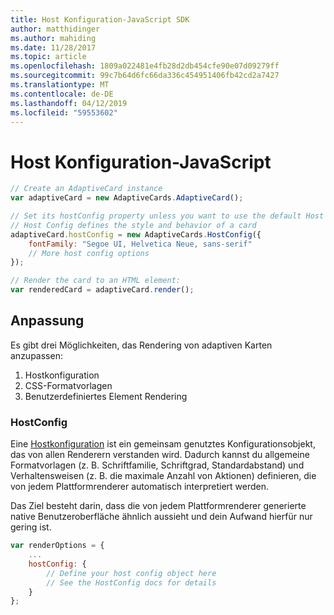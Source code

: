 ```yaml
---
title: Host Konfiguration-JavaScript SDK
author: matthidinger
ms.author: mahiding
ms.date: 11/28/2017
ms.topic: article
ms.openlocfilehash: 1809a022481e4fb28d2db454cfe90e07d09279ff
ms.sourcegitcommit: 99c7b64d6fc66da336c454951406fb42cd2a7427
ms.translationtype: MT
ms.contentlocale: de-DE
ms.lasthandoff: 04/12/2019
ms.locfileid: "59553602"
---
```

# <a name="host-config---javascript"></a>Host Konfiguration-JavaScript

```js
// Create an AdaptiveCard instance
var adaptiveCard = new AdaptiveCards.AdaptiveCard();

// Set its hostConfig property unless you want to use the default Host Config
// Host Config defines the style and behavior of a card
adaptiveCard.hostConfig = new AdaptiveCards.HostConfig({
    fontFamily: "Segoe UI, Helvetica Neue, sans-serif"
    // More host config options
});

// Render the card to an HTML element:
var renderedCard = adaptiveCard.render();
```

## <a name="customization"></a>Anpassung

Es gibt drei Möglichkeiten, das Rendering von adaptiven Karten anzupassen: 
1. Hostkonfiguration
2. CSS-Formatvorlagen
3. Benutzerdefiniertes Element Rendering

### <a name="hostconfig"></a>HostConfig 

Eine [Hostkonfiguration](../../../rendering-cards/host-config.md) ist ein gemeinsam genutztes Konfigurationsobjekt, das von allen Renderern verstanden wird. Dadurch kannst du allgemeine Formatvorlagen (z. B. Schriftfamilie, Schriftgrad, Standardabstand) und Verhaltensweisen (z. B. die maximale Anzahl von Aktionen) definieren, die von jedem Plattformrenderer automatisch interpretiert werden. 

Das Ziel besteht darin, dass die von jedem Plattformrenderer generierte native Benutzeroberfläche ähnlich aussieht und dein Aufwand hierfür nur gering ist.

```javascript
var renderOptions = {
    ...
    hostConfig: {
        // Define your host config object here
        // See the HostConfig docs for details
    }
};
```